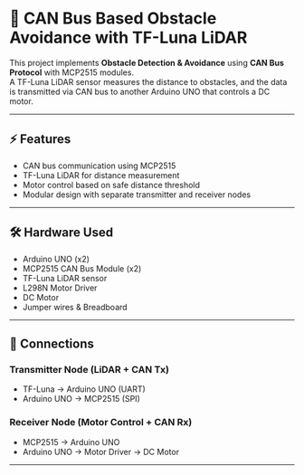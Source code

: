 # 🚗 CAN Bus Based Obstacle Avoidance with TF-Luna LiDAR

This project implements **Obstacle Detection & Avoidance** using **CAN Bus Protocol** with MCP2515 modules.  
A TF-Luna LiDAR sensor measures the distance to obstacles, and the data is transmitted via CAN bus to another Arduino UNO that controls a DC motor.

---

## ⚡ Features
- CAN bus communication using MCP2515
- TF-Luna LiDAR for distance measurement
- Motor control based on safe distance threshold
- Modular design with separate transmitter and receiver nodes

---

## 🛠️ Hardware Used
- Arduino UNO (x2)
- MCP2515 CAN Bus Module (x2)
- TF-Luna LiDAR sensor
- L298N Motor Driver
- DC Motor
- Jumper wires & Breadboard

---

## 🔌 Connections

### Transmitter Node (LiDAR + CAN Tx)
- TF-Luna → Arduino UNO (UART)
- Arduino UNO → MCP2515 (SPI)

### Receiver Node (Motor Control + CAN Rx)
- MCP2515 → Arduino UNO
- Arduino UNO → Motor Driver → DC Motor

---
